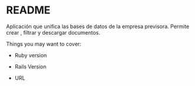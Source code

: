 # README

Aplicación que unifica las bases de datos de la empresa previsora. Permite crear , filtrar y descargar documentos.

Things you may want to cover:

* Ruby version

* Rails Version

* URL
